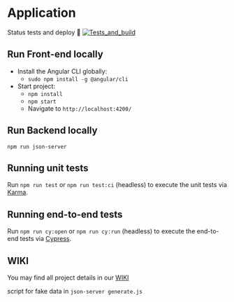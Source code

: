 # Application

Status tests and deploy 🚀 [![Tests_and_build ](https://github.com/danj92/application/workflows/Tests_and_build/badge.svg)](https://github.com/danj92/application/actions)

## Run Front-end locally

- Install the Angular CLI globally:
  - `sudo npm install -g @angular/cli`
- Start project:
  - `npm install`
  - `npm start`
  - Navigate to `http://localhost:4200/`

## Run Backend locally

`npm run json-server`

## Running unit tests

Run `npm run test` or `npm run test:ci` (headless) to execute the unit tests via [Karma](https://karma-runner.github.io).

## Running end-to-end tests

Run `npm run cy:open` or `npm run cy:run` (headless) to execute the end-to-end tests via [Cypress](https://www.cypress.io/).

## WIKI

You may find all project details in our [WIKI](https://github.com/danj92/application/wiki)

script for fake data in `json-server generate.js`

